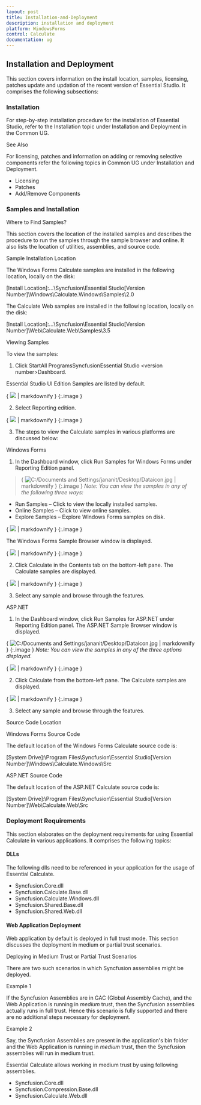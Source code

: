 ```yaml
---
layout: post
title: Installation-and-Deployment
description: installation and deployment
platform: WindowsForms
control: Calculate
documentation: ug
---
```


## Installation and Deployment

This section covers information on the install location, samples, licensing, patches update and updation of the recent version of Essential Studio. It comprises the following subsections:

### Installation

For step-by-step installation procedure for the installation of Essential Studio, refer to the Installation topic under Installation and Deployment in the Common UG.

See Also

For licensing, patches and information on adding or removing selective components refer the following topics in Common UG under Installation and Deployment.

* Licensing
* Patches
* Add/Remove Components
### Samples and Installation


Where to Find Samples?

This section covers the location of the installed samples and describes the procedure to run the samples through the sample browser and online. It also lists the location of utilities, assemblies, and source code.



Sample Installation Location

The Windows Forms Calculate samples are installed in the following location, locally on the disk:

[Install Location]:\...\Syncfusion\Essential Studio\[Version Number]\Windows\Calculate.Windows\Samples\2.0



The Calculate Web samples are installed in the following location, locally on the disk:

[Install Location]:\...\Syncfusion\Essential Studio\[Version Number]\Web\Calculate.Web\Samples\3.5



Viewing Samples

To view the samples: 

1. Click StartAll ProgramsSyncfusionEssential Studio &lt;version number&gt;Dashboard.



Essential Studio UI Edition Samples are listed by default.

{ ![](Installation-and-Deployment_images/Installation-and-Deployment_img1.png) | markdownify }
{:.image }


2. Select Reporting edition.



{ ![](Installation-and-Deployment_images/Installation-and-Deployment_img2.png) | markdownify }
{:.image }




3. The steps to view the Calculate samples in various platforms are discussed below:



Windows Forms

1. In the Dashboard window, click Run Samples for Windows Forms under Reporting Edition panel. 
> 


> { ![C:/Documents and Settings/jananit/Desktop/Dataicon.jpg](Installation-and-Deployment_images/Installation-and-Deployment_img3.jpeg) | markdownify }
{:.image }
 _Note: You can view the samples in any of the following three ways:_

* Run Samples – Click to view the locally installed samples.
* Online Samples – Click to view online samples.
* Explore Samples – Explore Windows Forms samples on disk.



{ ![](Installation-and-Deployment_images/Installation-and-Deployment_img4.png) | markdownify }
{:.image }


The Windows Forms Sample Browser window is displayed.

{ ![](Installation-and-Deployment_images/Installation-and-Deployment_img5.png) | markdownify }
{:.image }


2. Click Calculate in the Contents tab on the bottom-left pane.  The Calculate samples are displayed.

{ ![](Installation-and-Deployment_images/Installation-and-Deployment_img6.png) | markdownify }
{:.image }


3. Select any sample and browse through the features.





ASP.NET

1. In the Dashboard window, click Run Samples for ASP.NET under Reporting Edition panel. The ASP.NET Sample Browser window is displayed.
> 
{ ![C:/Documents and Settings/jananit/Desktop/Dataicon.jpg](Installation-and-Deployment_images/Installation-and-Deployment_img7.jpeg) | markdownify }
{:.image }
 _Note: You can view the samples in any of the three options displayed._



{ ![](Installation-and-Deployment_images/Installation-and-Deployment_img8.png) | markdownify }
{:.image }


2. Click Calculate from the bottom-left pane. The Calculate samples are displayed.



{ ![](Installation-and-Deployment_images/Installation-and-Deployment_img9.png) | markdownify }
{:.image }


3. Select any sample and browse through the features.



Source Code Location

Windows Forms Source Code

The default location of the Windows Forms Calculate source code is:

[System Drive]:\Program Files\Syncfusion\Essential Studio\[Version Number]\Windows\Calculate.Windows\Src



ASP.NET Source Code

The default location of the ASP.NET Calculate source code is:

[System Drive]:\Program Files\Syncfusion\Essential Studio\[Version Number]\Web\Calculate.Web\Src

### Deployment Requirements

This section elaborates on the deployment requirements for using Essential Calculate in various applications. It comprises the following topics:

#### DLLs

The following dlls need to be referenced in your application for the usage of Essential Calculate.

* Syncfusion.Core.dll
* Syncfusion.Calculate.Base.dll
* Syncfusion.Calculate.Windows.dll
* Syncfusion.Shared.Base.dll
* Syncfusion.Shared.Web.dll
#### Web Application Deployment


Web application by default is deployed in full trust mode. This section discusses the deployment in medium or partial trust scenarios.

Deploying in Medium Trust or Partial Trust Scenarios

There are two such scenarios in which Syncfusion assemblies might be deployed.

Example 1

If the Syncfusion Assemblies are in GAC (Global Assembly Cache), and the Web Application is running in _medium_ trust, then the Syncfusion assemblies actually runs in full trust. Hence this scenario is fully supported and there are no additional steps necessary for deployment.

Example 2

Say, the Syncfusion Assemblies are present in the application's bin folder and the Web Application is running in _medium_ trust, then the Syncfusion assemblies will run in medium trust. 

Essential Calculate allows working in medium trust by using following assemblies. 

* Syncfusion.Core.dll
* Syncfusion.Compression.Base.dll
* Syncfusion.Calculate.Web.dll

